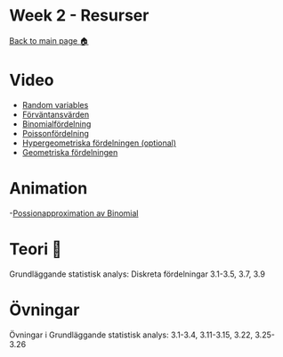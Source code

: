 # Week 2 - Resurser

[Back to main page :house:](https://github.com/aleylani/statistical-methods-ai24)

# Video

- [Random variables](https://www.youtube.com/watch?v=3v9w79NhsfI&t)
- [Förväntansvärden](https://www.youtube.com/watch?v=5Yh-9xdJzAs&t)
- [Binomialfördelning](https://www.youtube.com/watch?v=qIzC1-9PwQo&t)
- [Poissonfördelning](https://www.youtube.com/watch?v=jmqZG6roVqU)
- [Hypergeometriska fördelningen (optional)](https://www.youtube.com/watch?v=L2KMttDm3aY&t)
- [Geometriska fördelningen](https://www.youtube.com/watch?v=zq9Oz82iHf0)

# Animation

-[Possionapproximation av Binomial](https://www.geogebra.org/m/CbHm3Dys)

# Teori :book:

Grundläggande statistisk analys: Diskreta fördelningar 3.1-3.5, 3.7, 3.9

# Övningar

Övningar i Grundläggande statistisk analys: 3.1-3.4, 3.11-3.15, 3.22, 3.25-3.26